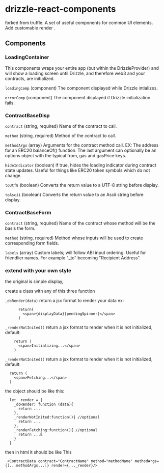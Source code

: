 # drizzle-react-components
forked from truffle: A set of useful components for common UI elements.
Add customable render .

## Components

### LoadingContainer

This components wraps your entire app (but within the DrizzleProvider) and will show a loading screen until Drizzle, and therefore web3 and your contracts, are initialized.

`loadingComp` (component) The component displayed while Drizzle intializes.

`errorComp` (component) The component displayed if Drizzle initialization fails.

### ContractBaseDisp

`contract` (string, required) Name of the contract to call.

`method` (string, required) Method of the contract to call.

`methodArgs` (array) Arguments for the contract method call. EX: The address for an ERC20 balanceOf() function. The last argument can optionally be an options object with the typical from, gas and gasPrice keys.

`hideIndicator` (boolean) If true, hides the loading indicator during contract state updates. Useful for things like ERC20 token symbols which do not change.

`toUtf8` (boolean) Converts the return value to a UTF-8 string before display.

`toAscii` (boolean) Converts the return value to an Ascii string before display.

### ContractBaseForm

`contract` (string, required) Name of the contract whose method will be the basis the form.

`method` (string, required) Method whose inputs will be used to create corresponding form fields.

`labels` (array) Custom labels; will follow ABI input ordering. Useful for friendlier names. For example "_to" becoming "Recipient Address".


###  extend with your own style
the original is simple display,

create a class with any of this three function

  `_doRender(data)`  return a jsx format to render your data ex:

          return(
            <span>{displayData}{pendingSpinner}</span>
          )

  `_renderNotInited()`  return a jsx format to render when it is not initialized, default:

        return (
          <span>Initializing...</span>
        )

  `_renderNotInited()`  return a jsx format to render when it is not initialized, default:

      return (
        <span>Fetching...</span>
      )

the object should be like this:

      let _render = {
        _doRender: function (data){
          return ...
        },
        _renderNotInited:function(){ //optional
          return ...
        },
        _renderFetching:function(){ //optional
          return ...ß
        }
      }      

then in html it should be like This

     <ContractData contract="ContractName" method="methodName" methodArgs={[...methodArgs...]} render={..._render}/>
